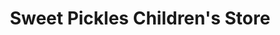 ---
title: "Sweet Pickles Children's Store"
url: /laramie/sweet-pickles-childrens-store/
shop: Kleidung
---